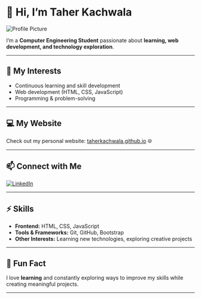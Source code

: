 # 👋 Hi, I’m Taher Kachwala

![Profile Picture](your-photo-file.jpg) <!-- Replace with your profile image -->

I’m a **Computer Engineering Student** passionate about **learning, web development, and technology exploration**.  

---

## 🌱 My Interests
- Continuous learning and skill development  
- Web development (HTML, CSS, JavaScript)  
- Programming & problem-solving  

---

## 💻 My Website
Check out my personal website: [taherkachwala.github.io](https://taherkachwala.github.io) 🌐  

---

## 📫 Connect with Me
[![LinkedIn](https://img.shields.io/badge/LinkedIn-0077B5?style=for-the-badge&logo=linkedin&logoColor=white)](https://www.linkedin.com/in/taher-kachwala-630667370/)  

---

## ⚡ Skills
- **Frontend:** HTML, CSS, JavaScript  
- **Tools & Frameworks:** Git, GitHub, Bootstrap  
- **Other Interests:** Learning new technologies, exploring creative projects  

---

## 🚀 Fun Fact
I love **learning** and constantly exploring ways to improve my skills while creating meaningful projects.  

---

